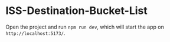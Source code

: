# ISS-Destination-Bucket-List

Open the project and run ```npm run dev```, which will start the app on ```http://localhost:5173/```.

